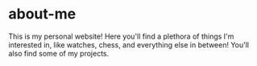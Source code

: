 # about-me
This is my personal website! Here you'll find a plethora of things I'm interested in, like watches, chess, and everything else in between! You'll also find some of my projects.
